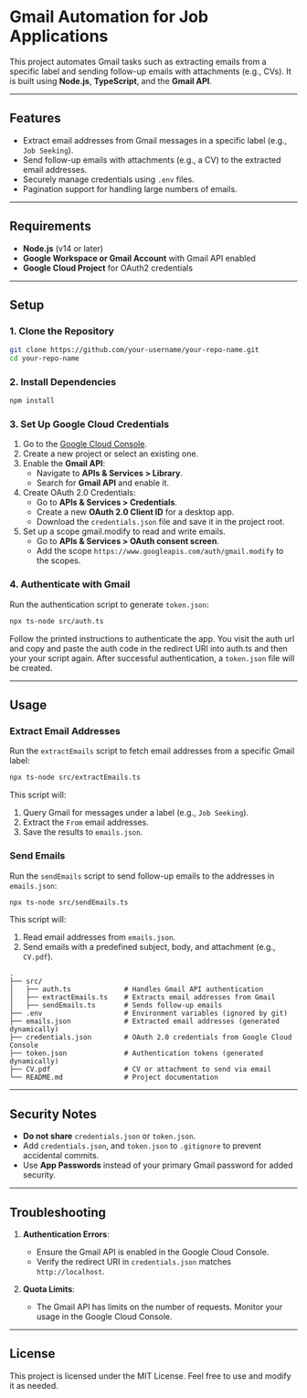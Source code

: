 
# Gmail Automation for Job Applications

This project automates Gmail tasks such as extracting emails from a specific label and sending follow-up emails with attachments (e.g., CVs). It is built using **Node.js**, **TypeScript**, and the **Gmail API**.

---

## Features
- Extract email addresses from Gmail messages in a specific label (e.g., `Job Seeking`).
- Send follow-up emails with attachments (e.g., a CV) to the extracted email addresses.
- Securely manage credentials using `.env` files.
- Pagination support for handling large numbers of emails.

---

## Requirements
- **Node.js** (v14 or later)
- **Google Workspace or Gmail Account** with Gmail API enabled
- **Google Cloud Project** for OAuth2 credentials

---

## Setup

### 1. Clone the Repository
```bash
git clone https://github.com/your-username/your-repo-name.git
cd your-repo-name
```

### 2. Install Dependencies
```bash
npm install
```

### 3. Set Up Google Cloud Credentials
1. Go to the [Google Cloud Console](https://console.cloud.google.com/).
2. Create a new project or select an existing one.
3. Enable the **Gmail API**:
   - Navigate to **APIs & Services > Library**.
   - Search for **Gmail API** and enable it.
4. Create OAuth 2.0 Credentials:
   - Go to **APIs & Services > Credentials**.
   - Create a new **OAuth 2.0 Client ID** for a desktop app.
   - Download the `credentials.json` file and save it in the project root.
5. Set up a scope gmail.modify to read and write emails.
   - Go to **APIs & Services > OAuth consent screen**.
   - Add the scope `https://www.googleapis.com/auth/gmail.modify` to the scopes.


### 4. Authenticate with Gmail
Run the authentication script to generate `token.json`:
```bash
npx ts-node src/auth.ts
```
Follow the printed instructions to authenticate the app. You visit the auth url and copy and paste the auth code in the redirect URl into auth.ts and then your your script again. After successful authentication, a `token.json` file will be created.

---

## Usage

### Extract Email Addresses
Run the `extractEmails` script to fetch email addresses from a specific Gmail label:
```bash
npx ts-node src/extractEmails.ts
```
This script will:
1. Query Gmail for messages under a label (e.g., `Job Seeking`).
2. Extract the `From` email addresses.
3. Save the results to `emails.json`.

### Send Emails
Run the `sendEmails` script to send follow-up emails to the addresses in `emails.json`:
```bash
npx ts-node src/sendEmails.ts
```
This script will:
1. Read email addresses from `emails.json`.
2. Send emails with a predefined subject, body, and attachment (e.g., `CV.pdf`).




```
.
├── src/
│   ├── auth.ts             # Handles Gmail API authentication
│   ├── extractEmails.ts    # Extracts email addresses from Gmail
│   ├── sendEmails.ts       # Sends follow-up emails
├── .env                    # Environment variables (ignored by git)
├── emails.json             # Extracted email addresses (generated dynamically)
├── credentials.json        # OAuth 2.0 credentials from Google Cloud Console
├── token.json              # Authentication tokens (generated dynamically)
├── CV.pdf                  # CV or attachment to send via email
└── README.md               # Project documentation
```

---

## Security Notes
- **Do not share** `credentials.json` or `token.json`.
- Add `credentials.json`, and `token.json` to `.gitignore` to prevent accidental commits.
- Use **App Passwords** instead of your primary Gmail password for added security.

---

## Troubleshooting

1. **Authentication Errors**:
   - Ensure the Gmail API is enabled in the Google Cloud Console.
   - Verify the redirect URI in `credentials.json` matches `http://localhost`.

2. **Quota Limits**:
   - The Gmail API has limits on the number of requests. Monitor your usage in the Google Cloud Console.

---

## License
This project is licensed under the MIT License. Feel free to use and modify it as needed.
